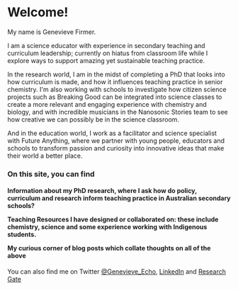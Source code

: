 <h1>Welcome!</h1>

My name is Genevieve Firmer.

I am a science educator with experience in secondary teaching and curriculum leadership; currently on hiatus from classroom life while I explore ways to support amazing yet sustainable teaching practice.

In the research world, I am in the midst of completing a PhD that looks into how curriculum is made, and how it influences teaching practice in senior chemistry. I'm also working with schools to investigate how citizen science projects such as Breaking Good can be integrated into science classes to create a more relevant and engaging experience with chemistry and biology, and with incredible musicians in the Nanosonic Stories team to see how creative we can possibly be in the science classroom.

And in the education world, I work as a facilitator and science specialist with Future Anything, where we partner with young people, educators and schools to transform passion and curiosity into innovative ideas that make their world a better place.

<h3>On this site, you can find</h3>
        
<h4>Information about my PhD research, where I ask how do policy, curriculum and research inform teaching practice in Australian secondary schools?

Teaching Resources I have designed or collaborated on: these include chemistry, science and some experience working with Indigenous students.

My curious corner of blog posts which collate thoughts on all of the above</h4>

You can also find me on Twitter [@Genevieve_Echo](https://twitter.com/genevieve_echo), [LinkedIn](https://www.linkedin.com/in/genevieve-firmer) and [Research Gate](https://www.researchgate.net/profile/Genevieve-Firmer)
  
